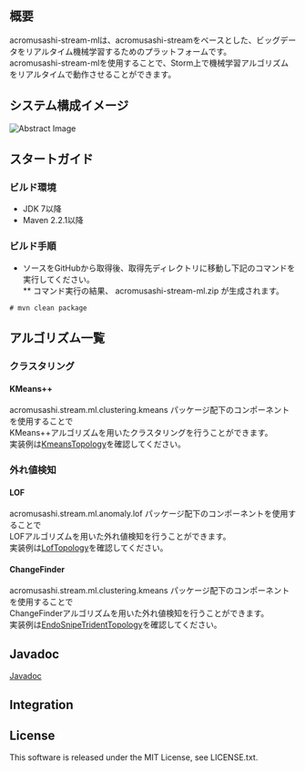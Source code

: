 ## 概要
acromusashi-stream-mlは、acromusashi-streamをベースとした、ビッグデータをリアルタイム機械学習するためのプラットフォームです。  
acromusashi-stream-mlを使用することで、Storm上で機械学習アルゴリズムをリアルタイムで動作させることができます。  

## システム構成イメージ
![Abstract Image](http://acromusashi.github.io/acromusashi-stream-ml/images/MlAbstract.png)

## スタートガイド
### ビルド環境
* JDK 7以降  
* Maven 2.2.1以降

### ビルド手順
* ソースをGitHubから取得後、取得先ディレクトリに移動し下記のコマンドを実行してください。  
** コマンド実行の結果、 acromusashi-stream-ml.zip が生成されます。  

```
# mvn clean package  
```  

## アルゴリズム一覧
### クラスタリング
#### KMeans++
acromusashi.stream.ml.clustering.kmeans パッケージ配下のコンポーネントを使用することで  
KMeans++アルゴリズムを用いたクラスタリングを行うことができます。  
実装例は[KmeansTopology](https://github.com/acromusashi/acromusashi-stream-example/blob/master/src/main/java/acromusashi/stream/example/ml/topology/KmeansTopology.java)を確認してください。  
### 外れ値検知
#### LOF
acromusashi.stream.ml.anomaly.lof パッケージ配下のコンポーネントを使用することで  
LOFアルゴリズムを用いた外れ値検知を行うことができます。  
実装例は[LofTopology](https://github.com/acromusashi/acromusashi-stream-example/blob/master/src/main/java/acromusashi/stream/example/ml/topology/LofTopology.java)を確認してください。
#### ChangeFinder
acromusashi.stream.ml.clustering.kmeans パッケージ配下のコンポーネントを使用することで  
ChangeFinderアルゴリズムを用いた外れ値検知を行うことができます。  
実装例は[EndoSnipeTridentTopology](https://github.com/acromusashi/acromusashi-stream-example/blob/master/src/main/java/acromusashi/stream/example/ml/topology/EndoSnipeTridentTopology.java)を確認してください。

## Javadoc
[Javadoc](http://acromusashi.github.io/acromusashi-stream-ml/javadoc-0.2.0/)

## Integration

## License
This software is released under the MIT License, see LICENSE.txt.

